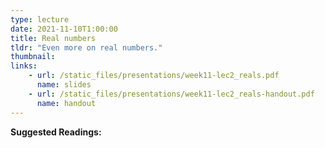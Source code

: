 ```yaml
---
type: lecture
date: 2021-11-10T1:00:00
title: Real numbers
tldr: "Even more on real numbers."
thumbnail: 
links: 
    - url: /static_files/presentations/week11-lec2_reals.pdf
      name: slides
    - url: /static_files/presentations/week11-lec2_reals-handout.pdf
      name: handout
---
```

**Suggested Readings:**


